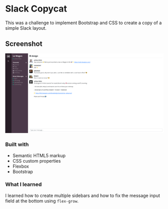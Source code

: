 # Slack Copycat

This was a challenge to implement Bootstrap and CSS to create a copy of a simple Slack layout.

## Screenshot

![](.//images/Screenshot.png)

### Built with

- Semantic HTML5 markup
- CSS custom properties
- Flexbox
- Bootstrap

### What I learned

I learned how to create multiple sidebars and how to fix the message input field at the bottom using `flex-grow`.
